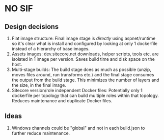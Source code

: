 # NO SIF

## Design decisions

1. Flat image structure: Final image stage is *directly* using aspnet/runtime so it's clear what is install and configured by looking at only 1 dockerfile instead of a hierarchy of base images.
1. Assets images: dev.sitecore.net downloads, helper scripts, tools etc. are isolated in 1 image per version. Saves build time and disk space on the host.
1. Multi-stage builds: The build stage does as much as possible (unzip, moves files around, run transforms etc.) and the final stage consumes the output from the build stage. This minimizes the number of layers and the size, in the final image.
1. Sitecore version/role independent Docker files: Potentially only 1 dockerfile per topology that can build multiple roles within that topology. Reduces maintenance and duplicate Docker files.

## Ideas

1. Windows channels could be "global" and not in each build.json to further reduce maintenance.
